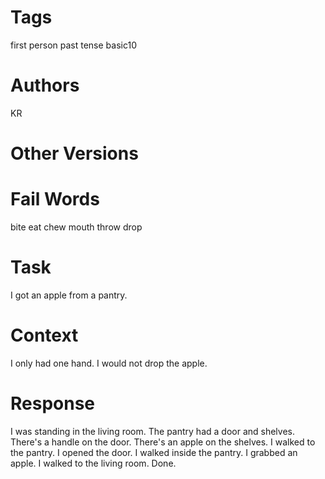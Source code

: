 # Tags

first person
past tense
basic10

# Authors

KR

# Other Versions

# Fail Words

bite
eat
chew
mouth
throw
drop

# Task

I got an apple from a pantry.

# Context

I only had one hand.
I would not drop the apple.

# Response

I was standing in the living room.
The pantry had a door and shelves.
There's a handle on the door.
There's an apple on the shelves.
I walked to the pantry.
I opened the door.
I walked inside the pantry.
I grabbed an apple.
I walked to the living room.
Done.
